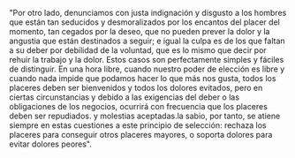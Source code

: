 "Por otro lado, denunciamos con justa indignación y disgusto a los
hombres que están tan seducidos y desmoralizados por los encantos
del placer del momento, tan cegados por la deseo, que no pueden prever
la dolor y la angustia que están destinados a seguir; e igual
la culpa es de los que faltan a su deber por debilidad de la
voluntad, que es lo mismo que decir por rehuir la trabajo y la
dolor. Estos casos son perfectamente simples y fáciles de distinguir.
En una hora libre, cuando nuestro poder de elección es libre y 
cuando nada impide que podamos hacer lo que más nos gusta,
todos los placeres deben ser bienvenidos y todos los dolores
evitados, pero en ciertas circunstancias y debido a las exigencias
del deber o las obligaciones de los negocios, ocurrirá con frecuencia
que los placeres deben ser repudiados. y molestias aceptadas.la
sabio, por tanto, se atiene siempre en estas cuestiones a este
principio de selección: rechaza los placeres para conseguir otros
placeres mayores, o soporta dolores para evitar dolores peores".